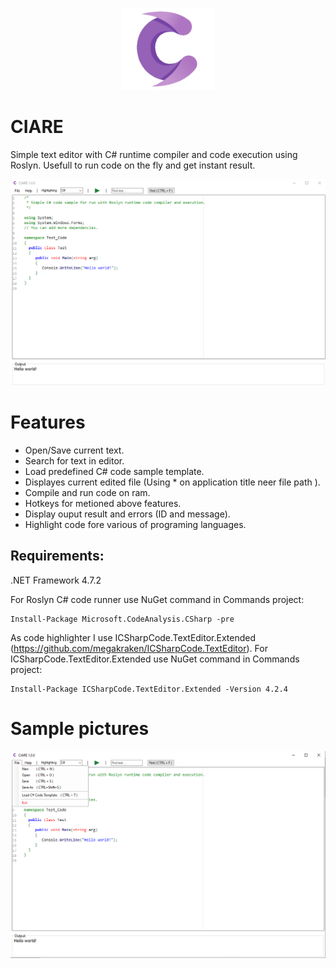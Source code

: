 <p align="center">
  <img src="https://github.com/0x78654C/CIARE/blob/main/Media/ciare.png" width=150>
</p>

# CIARE
Simple text editor with C# runtime compiler and code execution using Roslyn.
Usefull to run code on the fly and get instant result.

![alt text](https://github.com/0x78654C/CIARE/blob/main/Media/ciare_main.png?raw=true)

# Features

 - Open/Save current text.
 - Search for text in editor.
 - Load predefined C# code sample template.
 - Displayes current edited file (Using * on application title neer file path ).
 - Compile and run code on ram.
 - Hotkeys for metioned above features. 
 - Display ouput result and errors (ID and message).
 - Highlight code fore various of programing languages.

## Requirements:

.NET Framework 4.7.2

 For Roslyn C# code runner use NuGet command in Commands project:
 ```
 Install-Package Microsoft.CodeAnalysis.CSharp -pre
 ```

 As code highlighter I use ICSharpCode.TextEditor.Extended (https://github.com/megakraken/ICSharpCode.TextEditor).
 For ICSharpCode.TextEditor.Extended use NuGet command in Commands project:
 ```
 Install-Package ICSharpCode.TextEditor.Extended -Version 4.2.4
 ```
# Sample pictures

![alt text](https://github.com/0x78654C/CIARE/blob/main/Media/ciare_menu.png?raw=true)
